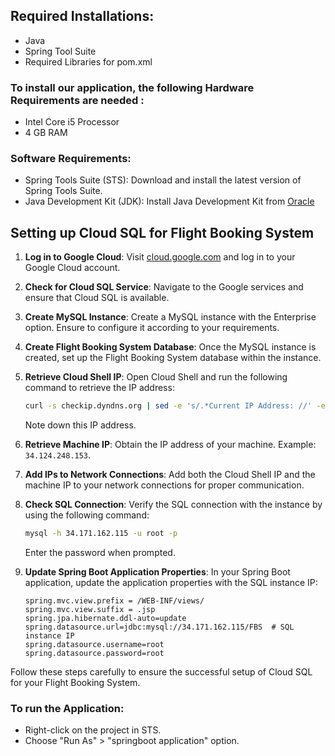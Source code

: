 ## Required Installations:
- Java
- Spring Tool Suite
- Required Libraries for pom.xml 

### To install our application, the following Hardware Requirements are needed :
- Intel Core i5 Processor
- 4 GB RAM

### Software Requirements:
- Spring Tools Suite (STS):
  Download and install the latest version of Spring Tools Suite.
- Java Development Kit (JDK):
  Install Java Development Kit from [Oracle](https://www.oracle.com/java/technologies/downloads/)

## Setting up Cloud SQL for Flight Booking System

1. **Log in to Google Cloud**: Visit [cloud.google.com](https://cloud.google.com) and log in to your Google Cloud account.

2. **Check for Cloud SQL Service**: Navigate to the Google services and ensure that Cloud SQL is available.

3. **Create MySQL Instance**: Create a MySQL instance with the Enterprise option. Ensure to configure it according to your requirements.

4. **Create Flight Booking System Database**: Once the MySQL instance is created, set up the Flight Booking System database within the instance.

5. **Retrieve Cloud Shell IP**: Open Cloud Shell and run the following command to retrieve the IP address:
    ```bash
    curl -s checkip.dyndns.org | sed -e 's/.*Current IP Address: //' -e 's/<.*$//'
    ```
    Note down this IP address.

6. **Retrieve Machine IP**: Obtain the IP address of your machine. Example: `34.124.248.153`.

7. **Add IPs to Network Connections**: Add both the Cloud Shell IP and the machine IP to your network connections for proper communication.

8. **Check SQL Connection**: Verify the SQL connection with the instance by using the following command:

    ```bash
    mysql -h 34.171.162.115 -u root -p
    ```
    Enter the password when prompted.

9. **Update Spring Boot Application Properties**: In your Spring Boot application, update the application properties with the SQL instance IP:

    ```properties
    spring.mvc.view.prefix = /WEB-INF/views/
    spring.mvc.view.suffix = .jsp
    spring.jpa.hibernate.ddl-auto=update
    spring.datasource.url=jdbc:mysql://34.171.162.115/FBS  # SQL instance IP
    spring.datasource.username=root
    spring.datasource.password=root
    ```
Follow these steps carefully to ensure the successful setup of Cloud SQL for your Flight Booking System.

### To run the Application:
- Right-click on the project in STS.
- Choose "Run As" > "springboot application" option.
